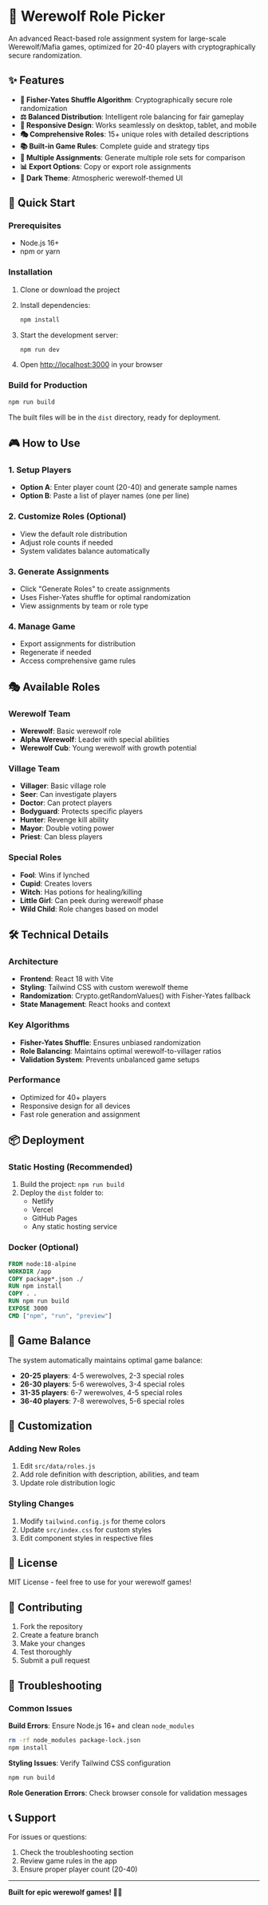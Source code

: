 # 🐺 Werewolf Role Picker

An advanced React-based role assignment system for large-scale Werewolf/Mafia games, optimized for 20-40 players with cryptographically secure randomization.

## ✨ Features

- **🎲 Fisher-Yates Shuffle Algorithm**: Cryptographically secure role randomization
- **⚖️ Balanced Distribution**: Intelligent role balancing for fair gameplay
- **📱 Responsive Design**: Works seamlessly on desktop, tablet, and mobile
- **🎭 Comprehensive Roles**: 15+ unique roles with detailed descriptions
- **📚 Built-in Game Rules**: Complete guide and strategy tips
- **🔄 Multiple Assignments**: Generate multiple role sets for comparison
- **📊 Export Options**: Copy or export role assignments
- **🌙 Dark Theme**: Atmospheric werewolf-themed UI

## 🚀 Quick Start

### Prerequisites

- Node.js 16+ 
- npm or yarn

### Installation

1. Clone or download the project
2. Install dependencies:
   ```bash
   npm install
   ```

3. Start the development server:
   ```bash
   npm run dev
   ```

4. Open [http://localhost:3000](http://localhost:3000) in your browser

### Build for Production

```bash
npm run build
```

The built files will be in the `dist` directory, ready for deployment.

## 🎮 How to Use

### 1. Setup Players
- **Option A**: Enter player count (20-40) and generate sample names
- **Option B**: Paste a list of player names (one per line)

### 2. Customize Roles (Optional)
- View the default role distribution
- Adjust role counts if needed
- System validates balance automatically

### 3. Generate Assignments
- Click "Generate Roles" to create assignments
- Uses Fisher-Yates shuffle for optimal randomization
- View assignments by team or role type

### 4. Manage Game
- Export assignments for distribution
- Regenerate if needed
- Access comprehensive game rules

## 🎭 Available Roles

### Werewolf Team
- **Werewolf**: Basic werewolf role
- **Alpha Werewolf**: Leader with special abilities
- **Werewolf Cub**: Young werewolf with growth potential

### Village Team
- **Villager**: Basic village role
- **Seer**: Can investigate players
- **Doctor**: Can protect players
- **Bodyguard**: Protects specific players
- **Hunter**: Revenge kill ability
- **Mayor**: Double voting power
- **Priest**: Can bless players

### Special Roles
- **Fool**: Wins if lynched
- **Cupid**: Creates lovers
- **Witch**: Has potions for healing/killing
- **Little Girl**: Can peek during werewolf phase
- **Wild Child**: Role changes based on model

## 🛠️ Technical Details

### Architecture
- **Frontend**: React 18 with Vite
- **Styling**: Tailwind CSS with custom werewolf theme
- **Randomization**: Crypto.getRandomValues() with Fisher-Yates fallback
- **State Management**: React hooks and context

### Key Algorithms
- **Fisher-Yates Shuffle**: Ensures unbiased randomization
- **Role Balancing**: Maintains optimal werewolf-to-villager ratios
- **Validation System**: Prevents unbalanced game setups

### Performance
- Optimized for 40+ players
- Responsive design for all devices
- Fast role generation and assignment

## 📦 Deployment

### Static Hosting (Recommended)
1. Build the project: `npm run build`
2. Deploy the `dist` folder to:
   - Netlify
   - Vercel
   - GitHub Pages
   - Any static hosting service

### Docker (Optional)
```dockerfile
FROM node:18-alpine
WORKDIR /app
COPY package*.json ./
RUN npm install
COPY . .
RUN npm run build
EXPOSE 3000
CMD ["npm", "run", "preview"]
```

## 🎯 Game Balance

The system automatically maintains optimal game balance:

- **20-25 players**: 4-5 werewolves, 2-3 special roles
- **26-30 players**: 5-6 werewolves, 3-4 special roles  
- **31-35 players**: 6-7 werewolves, 4-5 special roles
- **36-40 players**: 7-8 werewolves, 5-6 special roles

## 🔧 Customization

### Adding New Roles
1. Edit `src/data/roles.js`
2. Add role definition with description, abilities, and team
3. Update role distribution logic

### Styling Changes
1. Modify `tailwind.config.js` for theme colors
2. Update `src/index.css` for custom styles
3. Edit component styles in respective files

## 📄 License

MIT License - feel free to use for your werewolf games!

## 🤝 Contributing

1. Fork the repository
2. Create a feature branch
3. Make your changes
4. Test thoroughly
5. Submit a pull request

## 🐛 Troubleshooting

### Common Issues

**Build Errors**: Ensure Node.js 16+ and clean `node_modules`
```bash
rm -rf node_modules package-lock.json
npm install
```

**Styling Issues**: Verify Tailwind CSS configuration
```bash
npm run build
```

**Role Generation Errors**: Check browser console for validation messages

## 📞 Support

For issues or questions:
1. Check the troubleshooting section
2. Review game rules in the app
3. Ensure proper player count (20-40)

---

**Built for epic werewolf games! 🌙🐺**